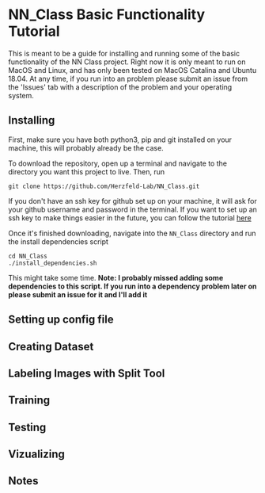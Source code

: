# NN_Class Basic Functionality Tutorial

This is meant to be a guide for installing and running some of the basic functionality of the NN Class project. Right now it is only meant to run on MacOS and Linux, and has only been tested on MacOS Catalina and Ubuntu 18.04. At any time, if you run into an problem please submit an issue from the 'Issues' tab with a description of the problem and your operating system. 

## Installing

First, make sure you have both python3, pip and git installed on your machine, this will probably already be the case.

To download the repository, open up a terminal and navigate to the directory you want this project to live. Then, run

```
git clone https://github.com/Herzfeld-Lab/NN_Class.git
```

If you don't have an ssh key for github set up on your machine, it will ask for your github username and password in the terminal. If you want to set up an ssh key to make things easier in the future, you can follow the tutorial [here](https://help.github.com/en/github/authenticating-to-github/connecting-to-github-with-ssh)

Once it's finished downloading, navigate into the `NN_Class` directory and run the install dependencies script

```
cd NN_Class
./install_dependencies.sh
```

This might take some time. **Note: I probably missed adding some dependencies to this script. If you run into a dependency problem later on please submit an issue for it and I'll add it**

## Setting up config file

## Creating Dataset

## Labeling Images with Split Tool

## Training

## Testing

## Vizualizing

## Notes
